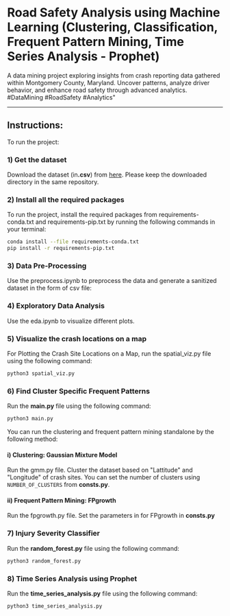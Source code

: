 # Road Safety Analysis using Machine Learning (Clustering, Classification, Frequent Pattern Mining, Time Series Analysis - Prophet)
A data mining project exploring insights from crash reporting data gathered within Montgomery County, Maryland. Uncover patterns, analyze driver behavior, and enhance road safety through advanced analytics. #DataMining #RoadSafety #Analytics" 
___

## Instructions:
To run the project: 

### 1)  Get the dataset
Download the dataset (in<b>.csv</b>) from [here](https://catalog.data.gov/dataset/crash-reporting-drivers-data). Please keep the downloaded directory in the same repository.

### 2)  Install all the required packages
To run the project, install the required packages from requirements-conda.txt and requirements-pip.txt by running the following commands in your terminal:
```bash
conda install --file requirements-conda.txt
pip install -r requirements-pip.txt
```

### 3) Data Pre-Processing
Use the preprocess.ipynb to preprocess the data and generate a sanitized dataset in the form of csv file:

### 4) Exploratory Data Analysis
Use the eda.ipynb to visualize different plots.

### 5) Visualize the crash locations on a map
For Plotting the Crash Site Locations on a Map, run the spatial_viz.py file using the following command:
```bash
python3 spatial_viz.py
```

### 6) Find Cluster Specific Frequent Patterns
Run the **main.py** file using the following command:
```bash
python3 main.py
```
You can run the clustering and frequent pattern mining standalone by the following method:

#### i) Clustering: Gaussian Mixture Model
Run the gmm.py file. Cluster the dataset based on "Lattitude" and "Longitude" of crash sites. You can set the number of clusters using `NUMBER_OF_CLUSTERS` from **consts.py**.

#### ii) Frequent Pattern Mining: FPgrowth
Run the fpgrowth.py file. Set the parameters in for FPgrowth in **consts.py**

### 7) Injury Severity Classifier
Run the **random_forest.py** file using the following command:
```bash
python3 random_forest.py
```

### 8) Time Series Analysis using Prophet
Run the **time_series_analysis.py** file using the following command:
```bash
python3 time_series_analysis.py
```
